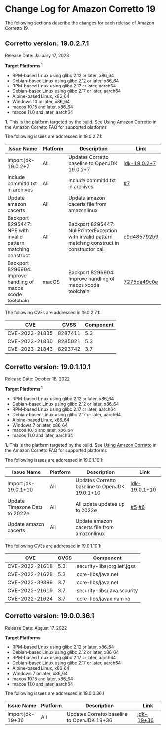 # Change Log for Amazon Corretto 19

The following sections describe the changes for each release of Amazon Corretto 19.

## Corretto version: 19.0.2.7.1
Release Date: January 17, 2023

**Target Platforms <sup>1</sup>**

+ RPM-based Linux using glibc 2.12 or later, x86_64
+ Debian-based Linux using glibc 2.12 or later, x86_64
+ RPM-based Linux using glibc 2.17 or later, aarch64
+ Debian-based Linux using glibc 2.17 or later, aarch64
+ Alpine-based Linux, x86_64
+ Windows 10 or later, x86_64
+ macos 10.15 and later, x86_64
+ macos 11.0 and later, aarch64

**1.** This is the platform targeted by the build. See [Using Amazon Corretto](https://aws.amazon.com/corretto/faqs/#Using_Amazon_Corretto)
in the Amazon Corretto FAQ for supported platforms

The following issues are addressed in 19.0.2.7.1:

| Issue Name                                                    | Platform | Description                                                                                        | Link                                                                      |
|---------------------------------------------------------------|----------|----------------------------------------------------------------------------------------------------|---------------------------------------------------------------------------|
| Import jdk-19.0.2+7                                           | All      | Updates Corretto baseline to OpenJDK 19.0.2+7                                                      | [jdk-19.0.2+7](https://github.com/openjdk/jdk19u/releases/tag/19.0.2+7)   |
| Include commitId.txt in archives                              | All      | Include commitId.txt in archives                                                                   | [#7](https://github.com/corretto/corretto-19/pull/7)                      |
| Update amazon cacerts                                         | All      | Update amazon cacerts file from amazonlinux                                                        |                                                                           |
| Backport 8295447: NPE with invalid pattern matching construct | All      | Backport 8295447: NullPointerException with invalid pattern matching construct in constructor call | [c9d485792b9](https://github.com/corretto/corretto-19/commit/c9d485792b9) |                                                             |
| Backport 8296904: Improve handling of macos xcode toolchain   | macOS    | Backport 8296904: Improve handling of macos xcode toolchain                                        | [7275da49c0e](https://github.com/corretto/corretto-19/commit/7275da49c0e) |                                                            |

The following CVEs are addressed in 19.0.2.7.1:

| CVE            | CVSS    | Component |
|----------------|---------|-----------|
| CVE-2023-21835 | 8287411 | 5.3       |
| CVE-2023-21830 | 8285021 | 5.3       |
| CVE-2023-21843 | 8293742 | 3.7       |


## Corretto version: 19.0.1.10.1
Release Date: October 18, 2022

**Target Platforms <sup>1</sup>**

+ RPM-based Linux using glibc 2.12 or later, x86_64
+ Debian-based Linux using glibc 2.12 or later, x86_64
+ RPM-based Linux using glibc 2.17 or later, aarch64
+ Debian-based Linux using glibc 2.17 or later, aarch64
+ Alpine-based Linux, x86_64
+ Windows 7 or later, x86_64
+ macos 10.15 and later, x86_64
+ macos 11.0 and later, aarch64

**1.** This is the platform targeted by the build. See [Using Amazon Corretto](https://aws.amazon.com/corretto/faqs/#Using_Amazon_Corretto)
in the Amazon Corretto FAQ for supported platforms

The following issues are addressed in 19.0.1.10.1:

| Issue Name                                 | Platform | Description                                                                          | Link                                                                            |
|--------------------------------------------|----------|--------------------------------------------------------------------------------------|---------------------------------------------------------------------------------|
| Import jdk-19.0.1+10                       | All      | Updates Corretto baseline to OpenJDK 19.0.1+10                                       | [jdk-19.0.1+10](https://github.com/openjdk/jdk19u/releases/tag/jdk-19.0.1%2B10) |
| Update Timezone Data to 2022e              | All      | All tzdata updates up to 2022e                                                       | [#5](https://github.com/corretto/corretto-19/pull/5) [#6](https://github.com/corretto/corretto-19/pull/6) |
| Update amazon cacerts                      | All      | Update amazon cacerts file from amazonlinux                                          | |

The following CVEs are addressed in 19.0.1.10.1:

| CVE            | CVSS | Component                   |
|----------------|------|-----------------------------|
| CVE-2022-21618 | 5.3  | security-libs/org.ietf.jgss |
| CVE-2022-21628 | 5.3  | core-libs/java.net          |
| CVE-2022-39399 | 3.7  | core-libs/java.net          |
| CVE-2022-21619 | 3.7  | security-libs/java.security |
| CVE-2022-21624 | 3.7  | core-libs/javax.naming      |


## Corretto version: 19.0.0.36.1
Release Date: August 17, 2022

**Target Platforms**

+ RPM-based Linux using glibc 2.12 or later, x86_64
+ Debian-based Linux using glibc 2.12 or later, x86_64
+ RPM-based Linux using glibc 2.17 or later, aarch64
+ Debian-based Linux using glibc 2.17 or later, aarch64
+ Alpine-based Linux, x86_64
+ Windows 7 or later, x86_64
+ macos 10.15 and later, x86_64
+ macos 11.0 and later, aarch64


The following issues are addressed in 19.0.0.36.1

| Issue Name                                 | Platform | Description                                                                          | Link                                                                            |
|--------------------------------------------|----------|--------------------------------------------------------------------------------------|---------------------------------------------------------------------------------|
| Import jdk-19+36                           | All      | Updates Corretto baseline to OpenJDK 19+36                                           | [jdk-19+36](https://github.com/openjdk/jdk19/releases/tag/jdk-19%2B36)          |

